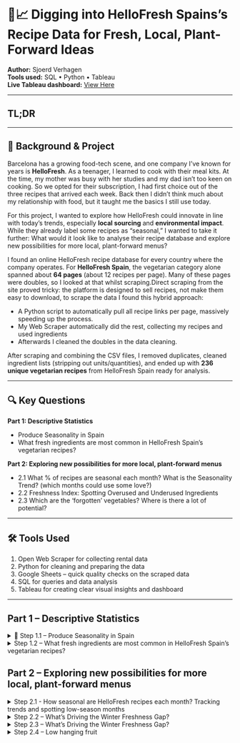 # 🌱📈 Digging into HelloFresh Spains’s Recipe Data for Fresh, Local, Plant-Forward Ideas

**Author:** Sjoerd Verhagen  
**Tools used:** SQL • Python • Tableau  
**Live Tableau dashboard:** [View Here](https://public.tableau.com/views/YOUR-DASHBOARD-LINK)


---

## TL;DR 



---

## 🎯 Background & Project

Barcelona has a growing food-tech scene, and one company I’ve known for years is **HelloFresh**. As a teenager, I learned to cook with their meal kits. At the time, my mother was busy with her studies and my dad isn’t too keen on cooking. So we opted for their subscription, I had first choice out of the three recipes that arrived each week. Back then I didn’t think much about my relationship with food, but it taught me the basics I still use today.

For this project, I wanted to explore how HelloFresh could innovate in line with today’s trends, especially **local sourcing** and **environmental impact**. While they already label some recipes as “seasonal,” I wanted to take it further: What would it look like to analyse their recipe database and explore new possibilities for more local, plant-forward menus?

I found an online HelloFresh recipe database for every country where the company operates. For **HelloFresh Spain**, the vegetarian category alone spanned about **64 pages** (about 12 recipes per page). Many of these pages were doubles, so I looked at that whilst scraping.Direct scraping from the site proved tricky:  the platform is designed to sell recipes, not make them easy to download, to scrape the data I found this hybrid approach:
- A Python script to automatically pull all recipe links per page, massively speeding up the process.
- My Web Scraper automatically did the rest, collecting my recipes and used ingredients
- Afterwards I cleaned the doubles in the data cleaning.

After scraping and combining the CSV files, I removed duplicates, cleaned ingredient lists (stripping out units/quantities), and ended up with **236 unique vegetarian recipes** from HelloFresh Spain ready for analysis.


---

## 🔍 Key Questions

**Part 1: Descriptive Statistics**
- Produce Seasonality in Spain
- What fresh ingredients are most common in HelloFresh Spain’s vegetarian recipes? 

**Part 2: Exploring new possibilities for more local, plant-forward menus**
- 2.1 What % of recipes are seasonal each month? What is the Seasonality Trend? (which months could use some love?)
- 2.2 Freshness Index: Spotting Overused and Underused Ingredients
- 2.3 Which are the ‘forgotten’ vegetables? Where is there a lot of potential? 


---

## 🛠️ Tools Used

1. Open Web Scraper for collecting rental data
2. Python for cleaning and preparing the data
3. Google Sheets – quick quality checks on the scraped data
4.  SQL for queries and data analysis
5. Tableau for creating clear visual insights and dashboard

---

## Part 1 – Descriptive Statistics

</details>
<details>
<summary>🌱 Step 1.1 – Produce Seasonality in Spain </summary>

**Step Overview**
To understand how well HelloFresh recipes align with what is naturally available, the first step is to map out the seasonality of fresh produce in Spain. For this, I worked with _**Greenpeace’s La Guía de las Frutas y Verduras de Temporada**_ [The Seasonal Fruit and Vegetable Guide], which lists the fruits and vegetables that are in season in Spain each month. I converted the PDF into a CSV, with each row showing the product name, the month, and whether it is in season. The dataset covers **74** fresh products in total. 

<img src="https://github.com/sjoerd-verhagen/hellofresh-seasonality-spain/blob/main/vegs bubbles2.png" width="800">

Out of these, **5** items are available year-round: ajo (garlic), cebolla (onion), patata (potato), plátano (plantain), and zanahoria (carrot). The median availability is **7** months per year, with produce such as tomate (tomato), brócoli (broccoli), and fresas (strawberries) all falling into this middle range. In the chart, red bubbles mark produce with the shortest seasons, shifting through light to dark green as availability increases, while bubble size still reflects how many months it is in season.

The chart below shows how many products are in season each month. Summer months such as _julio_ (July) with **34** items and _agosto_ (August) with **30** items have the lowest variety, while _octubre_ (October) peaks with **58** items in season, followed by noviembre (November) with **52**. By season, _otoño_ (autumn) has the highest variety, then _invierno_ (winter), followed by _primavera_ (spring). _Verano_ (summer) has the fewest options.

<img src="https://github.com/sjoerd-verhagen/hellofresh-seasonality-spain/blob/main/When-in-season2.png" alt="In what months are different fruits, herbs, and vegetables in season in Spain?" width="800">

</details> <details> <summary>Step 1.2 – What fresh ingredients are most common in HelloFresh Spain’s vegetarian recipes?</summary>


**Step overview**

After mapping Spain’s produce seasonality, the next step is to see which fresh ingredients HelloFresh uses most often in its vegetarian recipes. I cleaned and matched ingredient names from the seasonality table with those in the recipes table, ensuring consistent formatting by lowercasing and trimming spaces. Then, I counted how many distinct recipes each ingredient appears in to find the most common ingredients. Finally, I calculated the percentage of total recipes that include each ingredient to show its relative frequency.


```sql
WITH clean_seasonality AS (
    SELECT
        LOWER(TRIM(REPLACE(producto, ' (merged)', ''))) AS producto_clean,
        month,
        in_season
    FROM public."11 aug - seasonality"
),

matched_recipes AS (
    SELECT DISTINCT
        LOWER(TRIM(cs.producto_clean)) AS ingredient,
        r."web-scraper-order" AS recipe_id
    FROM public."11 aug - recipes exploded" r
    JOIN clean_seasonality cs
        ON LOWER(TRIM(r."Ingredients")) = LOWER(TRIM(cs.producto_clean))
),

total_recipes AS (
    SELECT COUNT(DISTINCT "web-scraper-order") AS total_count
    FROM public."11 aug - recipes exploded"
)

SELECT
    mr.ingredient,
    COUNT(DISTINCT mr.recipe_id) AS unique_recipe_count,
    ROUND( (COUNT(DISTINCT mr.recipe_id)::decimal / tr.total_count) * 100, 2) AS percent_of_total_recipes
FROM matched_recipes mr
CROSS JOIN total_recipes tr
GROUP BY mr.ingredient, tr.total_count
ORDER BY unique_recipe_count DESC
LIMIT 10;
```

| ingredient | unique_recipe_count | percent_of_total_recipes |
|------------|---------------------|--------------------------|
| cebolla    |                 118 |                      50% |
| calabacín  |                  48 |                   20.34% |
| zanahoria  |                  47 |                   19.92% |
| tomate     |                  27 |                   11.44% |
| limón      |                  26 |                   11.02% |
| patata     |                  22 |                    9.32% |
| perejil    |                  22 |                    9.32% |
| lima       |                  20 |                    8.47% |
| albahaca   |                  20 |                    8.47% |
| berenjena  |                  17 |                     7.2% |

_Cebolla_ (onion) leads by a wide margin, appearing in 50% of recipes. Next are _calabacín_ (zucchini) at 20.34% and _zanahoria_ (carrot) at 19.92%, showing their strong presence. _Tomate_ (tomato) and _limón_ (lemon) feature in about 11% each. Herbs also have a solid role, with _perejil_ (parsley) in 9.32% and _albahaca_ (basil) in 8.47% of recipes. 

</details>

## Part 2 – Exploring new possibilities for more local, plant-forward menus 

<details>
  <summary>Step 2.1 - How seasonal are HelloFresh recipes each month? Tracking trends and spotting low-season months </summary


**Step overview**

With the seasonality map complete and the most common ingredients identified, the next step is to measure how closely HelloFresh recipes follow the seasonal calendar. This step calculates the percentage of in-season ingredients in HelloFresh recipes for each month by matching every fresh ingredient with the seasonality table to see if it is in season at that time.

It calculates both:
- the overall monthly percentage of in-season ingredients across all recipes
- the average percentage of in-season ingredients per recipe

The output shows, per month, total fresh ingredient mentions, how many are in season, the overall percentage in season, and the recipe level average percentage in season.

```sql
WITH clean_seasonality AS (
  SELECT
    LOWER(TRIM(REPLACE(producto, ' (merged)', ''))) AS producto_clean,
    LOWER(TRIM(month)) AS month,
    in_season
  FROM public."11 aug - seasonality"
),

recipe_ingredients AS (
  SELECT
    r."web-scraper-order"          AS recipe_id,
    LOWER(TRIM(r."Ingredients"))    AS ingredient
  FROM public."12 aug - recipes exploded" r
),

-- only keep recipe ingredient rows that are fresh produce (appear in seasonality at any month)
fresh_recipe_ingredients AS (
  SELECT ri.recipe_id, ri.ingredient
  FROM recipe_ingredients ri
  JOIN (SELECT DISTINCT producto_clean FROM clean_seasonality) s
    ON ri.ingredient = s.producto_clean
),

-- totals per month counting each ingredient mention once per recipe
monthly_totals AS (
  SELECT
    cs.month,
    COUNT(*) AS total_ingredient_mentions,
    COUNT(*) FILTER (WHERE cs.in_season = 1) AS total_in_season_mentions
  FROM fresh_recipe_ingredients ri
  JOIN clean_seasonality cs
    ON ri.ingredient = cs.producto_clean
  GROUP BY cs.month
),

-- percent in season per recipe then averaged per month
matched_per_recipe_month AS (
  SELECT
    ri.recipe_id,
    cs.month,
    COUNT(*) FILTER (WHERE cs.in_season = 1)    AS ingredients_in_season,
    COUNT(*)                                    AS total_ingredients
  FROM fresh_recipe_ingredients ri
  JOIN clean_seasonality cs
    ON ri.ingredient = cs.producto_clean
  GROUP BY ri.recipe_id, cs.month
),

avg_percent_per_recipe AS (
  SELECT
    month,
    ROUND(AVG((ingredients_in_season::decimal / NULLIF(total_ingredients,0)) * 100), 2) AS avg_percent_per_recipe
  FROM matched_per_recipe_month
  GROUP BY month
)

SELECT
  mt.month,
  mt.total_ingredient_mentions      AS total_ingredients,
  mt.total_in_season_mentions       AS total_ingredients_in_season,
  ROUND((mt.total_in_season_mentions::decimal / NULLIF(mt.total_ingredient_mentions,0)) * 100, 2)
    AS percent_in_season_overall,
  ap.avg_percent_per_recipe
FROM monthly_totals mt
LEFT JOIN avg_percent_per_recipe ap USING (month)
ORDER BY CASE mt.month
  WHEN 'enero' THEN 1
  WHEN 'febrero' THEN 2
  WHEN 'marzo' THEN 3
  WHEN 'abril' THEN 4
  WHEN 'mayo' THEN 5
  WHEN 'junio' THEN 6
  WHEN 'julio' THEN 7
  WHEN 'agosto' THEN 8
  WHEN 'septiembre' THEN 9
  WHEN 'octubre' THEN 10
  WHEN 'noviembre' THEN 11
  WHEN 'diciembre' THEN 12
END;
```

| "month"      | "total_ingredients" | "total_ingredients_in_season" | "percent_in_season_overall" | "avg_percent_per_recipe" |
|--------------|---------------------|-------------------------------|-----------------------------|--------------------------|
| "enero"      | 531                 | 353                           | 66.48                       | 68.71                    |
| "febrero"    | 531                 | 359                           | 67.61                       | 70.15                    |
| "marzo"      | 531                 | 321                           | 60.45                       | 62.92                    |
| "abril"      | 531                 | 359                           | 67.61                       | 70.15                    |
| "mayo"       | 531                 | 448                           | 84.37                       | 85.92                    |
| "junio"      | 531                 | 441                           | 83.05                       | 83.45                    |
| "julio"      | 531                 | 387                           | 72.88                       | 71.83                    |
| "agosto"     | 531                 | 383                           | 72.13                       | 70.99                    |
| "septiembre" | 531                 | 466                           | 87.76                       | 87.53                    |
| "octubre"    | 531                 | 523                           | 98.49                       | 98.02                    |
| "noviembre"  | 531                 | 441                           | 83.05                       | 82.99                    |
| "deciembre"  | 531                 | 381                           | 71.75                       | 72.72                    |


<img src="https://github.com/sjoerd-verhagen/hellofresh-seasonality-spain/blob/main/recipes-seasonal-each-month.png" width="800">

_Invierno_ (winter) has the lowest share of seasonal ingredients in recipes, with _primavera_ (spring) and _verano_ (summer) only slightly higher. _Atoño_ (autumn) stands out, with 89.51% of recipe ingredients in season. On the monthly level, _Marzo_ (March) is the lowest at 62.92%, followed by _Enero_ (January), _Febrero_ (February), and April, all between 69% and 70%. A similar dip appears in summer, with _Julio_ (July) and _Agosto_ (August) both around 71%.

<img src="https://github.com/sjoerd-verhagen/hellofresh-seasonality-spain/blob/main/seasonal vs recipes use.png" width="800">

When we compare the recipes to the actual availability of fresh produce (see graph), we find months where many items are in season but do not appear in the same proportion in in-season recipes. The clearest example is in _**invierno**_ (winter). During this season, the average recipe freshness is 70,53%, yet on average 44 produce items are in season — the second highest count of all seasons. This mismatch displays there is considerable room to include more seasonal ingredients in winter recipes.

</details>
<details>
  <summary>Step 2.2 – What’s Driving the Winter Freshness Gap? </summary

**Step overview**

First, I looked at the whole year to see which ingredients are **overused** or **underused** compared to how often they are actually in season. This uses a _freshness gap_ measure: the difference between an ingredient’s share of recipes and the share of the year it is in season.

<img src="https://github.com/sjoerd-verhagen/hellofresh-seasonality-spain/blob/main/freshness gap.png" width="600">

**Overused** – Ingredients used frequently despite being in season for only part of the year.
_Calabacín_ (courgette) appears in 48 recipes (20% of the total) but is only fresh for six months. _Tomate_ (tomato) is fresh for seven months yet features heavily in recipes, along with _albahaca_ (basil), _lima_ (lime), and _berenjena_ (aubergine), each used 7–8% of the time but only in season for four to six months.

**Underused despite high availability** – Ingredients that are in season most of the year but rarely used.
While staples like _ajo_ (garlic), _patata_ (potato), and _zanahoria_ (carrot) are fresh year-round and used often, others such as _pack choi_ (fresh for 10 months but in only one recipe) and _rábano_ (radish, fresh for 9 months but also in just one recipe) are barely present.

With the year-round patterns clear, the next step is to focus on _**invierno**_ (winter). Here, the gap is driven by ingredients like calabacín and tomate, which are out of season all winter yet appear regularly in recipes. This pulls the overall winter freshness down to around 70% despite 44 produce items being in season — a pattern we explore in detail in Step 2.3.



</details>

<details>
  <summary>Step 2.3 – What’s Driving the Winter Freshness Gap? </summary

**Step overview**

Now we zoom in on which ingredients drive the **winter gap**. The goal is to identify items that are fresh in _invierno_ (winter) but appear less in recipes, as well as those that are used heavily despite being out of season. _Cebolla_ is excluded as a clear outlier: it appears in 50% of all recipes and is always in season. This highlights the main overused and underused drivers in winter, helping explain why recipe freshness averages around 70% despite about 44 items being in season.

<img src="https://github.com/sjoerd-verhagen/hellofresh-seasonality-spain/blob/main/Winter Gap.png" width="800">

In this bar chart the usage of the ingredients in recipes is displayed. The colours range from green (in season all winter), orange (1 month of winter in season), and green (in season all winter), to zoom in to see what ingredients drive the winter gap.

As seen in the year-round view, _calabacín_ (courgette) and _tomate_ (tomato) are the main overused drivers, followed by _lima_ (lime), _albahaca_ (basil), and _berenjena_ (aubergine). At the other end of the chart are the ingredients with untapped potential: _kale_, _rábano_ (radish), _coliflor_ (cauliflower), _calabaza_ (pumpkin), and _remolacha_ (beetroot). All are in season throughout winter and often feature in heartier seasonal dishes, yet currently appear in relatively few recipes.

</details> <details>
  <summary>Step 2.4 – Low hanging fruit </summary
</details>

Taking these insights together, a useful approach is to focus on produce that is already used, so it is familiar to the public and suppliers are available, but could appear in more recipes. This is especially relevant for **winter**, where we saw the lowest average freshness at **70%**. On average, more produce is in season than is actually reflected in the recipes, highlighting an opportunity to make better use of what is available. In total, there are **44** fresh produce items in season during this period.

The reason for the low seasonality in winter is that for the top 10 products (not including onion) calabacin (courgete) is out of season, and tomate (tomato), lime is only 1 month in season in winter, and also albahaca and berenjena are out of season. For hearthy  wintery dishes it would be good to look at vegetables that are in season the whole winter, think of califlor, calabaza, pack choi, rabano, remolacha. These are in the lowest teir of usage but are in season throughout the winter.


## What I learned (and Challenges I faced)

